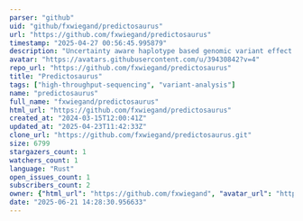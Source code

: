 ```yaml
---
parser: "github"
uid: "github/fxwiegand/predictosaurus"
url: "https://github.com/fxwiegand/predictosaurus"
timestamp: "2025-04-27 00:56:45.995879"
description: "Uncertainty aware haplotype based genomic variant effect prediction"
avatar: "https://avatars.githubusercontent.com/u/39430842?v=4"
repo_url: "https://github.com/fxwiegand/predictosaurus"
title: "Predictosaurus"
tags: ["high-throughput-sequencing", "variant-analysis"]
name: "predictosaurus"
full_name: "fxwiegand/predictosaurus"
html_url: "https://github.com/fxwiegand/predictosaurus"
created_at: "2024-03-15T12:00:41Z"
updated_at: "2025-04-23T11:42:33Z"
clone_url: "https://github.com/fxwiegand/predictosaurus.git"
size: 6799
stargazers_count: 1
watchers_count: 1
language: "Rust"
open_issues_count: 1
subscribers_count: 2
owner: {"html_url": "https://github.com/fxwiegand", "avatar_url": "https://avatars.githubusercontent.com/u/39430842?v=4", "login": "fxwiegand", "type": "User"}
date: "2025-06-21 14:28:30.956633"
---
```

